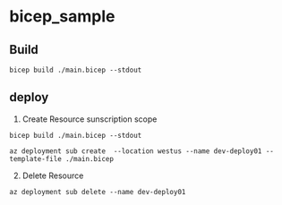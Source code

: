 # bicep_sample

## Build
````
bicep build ./main.bicep --stdout
````

## deploy

1. Create Resource sunscription scope

````
bicep build ./main.bicep --stdout

az deployment sub create  --location westus --name dev-deploy01 --template-file ./main.bicep
````

2. Delete Resource 

````
az deployment sub delete --name dev-deploy01
````